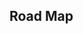 ## Road Map

<iframe
  :src="$withBase('/dynamic-linear.html')"
  width="100%"
  height="800"
  frameborder="0"
  scrolling="No"
  leftmargin="0"
  topmargin="0"
/>

刷题路线：

- 最经典单串：300
- 最经典双串：1143
- 经典问题：

120. 三角形最小路径和
121. 最大子序和
122. 乘积最大子数组
123. 鸡蛋掉落（DP+二分）
124. 俄罗斯套娃信封问题

- 打家劫舍系列: (打家劫舍 3 是树形 DP)

198. 打家劫舍
199. 打家劫舍 II

- 股票系列:

121. 买卖股票的最佳时机
122. 买卖股票的最佳时机 II
123. 买卖股票的最佳时机 III
124. 买卖股票的最佳时机 IV
125. 最佳买卖股票时机含冷冻期
126. 买卖股票的最佳时机含手续费

- 字符串匹配系列

72. 编辑距离
73. 通配符匹配
74. 正则表达式匹配

# 线性 dp

线性 dp 的模型是线性的

# 问题分类

线性 dp 可以按分析方式分为几类：

- 坐标型
- 序列型
- 划分型

# 坐标型

坐标型 dp 一般可以分为一维坐标和二维坐标

- 坐标记录状态

- 可以用滚动数组进行空间优化

## 一维坐标

硬币组合: 足够的 2，5，7 面值的硬币，问最少用多少个硬币能组合出面值 27（有多少种方式凑出面值 27）

$f(i)$ 表示凑出 i 元所有的最少硬币数（凑出 i 元的方案数）

### [518. 零钱兑换 II](https://leetcode.cn/problems/coin-change-2/)

### [剑指 Offer 46. 把数字翻译成字符串](https://leetcode.cn/problems/ba-shu-zi-fan-yi-cheng-zi-fu-chuan-lcof/)

## 二维坐标

不同路径：在一个二维棋盘中，机器人从左上角走到右下角，有多少种走法

### [62. 不同路径](https://leetcode.cn/problems/unique-paths/)

### [63. 不同路径 II](https://leetcode.cn/problems/unique-paths-ii/)

### [64. 最小路径和](https://leetcode.cn/problems/minimum-path-sum/)

### [120. 三角形最小路径和](https://leetcode.cn/problems/triangle/)

### [炸弹袭击](https://www.lintcode.com/problem/553/)

二维矩阵中的格子为空，敌人，墙，炸弹可以放在任意空地上，炸弹会杀死同一行和同一列没有墙阻隔的敌人；问一个炸弹杀死的最大敌人数

算法思路：

- 记录$dp[i][j][0,1,2,3]$分别为向四个方向能炸死的敌人数目
- 从四个方向，做差分，记录每个位置在此方向上能够炸死的敌人数目
- 四个方向求和，迭代得最大值

# 序列型

序列型一般分为单序列、双序列

- 一般需要自定义空序列表示 f[0]

- 有时候会有 K 维序列，表示 K 种状态

# 划分型

划分型是将序列分成若干段，每一段具有最大/最小的性质）

给定长度为 N 的序列，要求划分为若干段

- 段数不限，或指定 K 段
- 每一段满足一定的性质（最小代价，能不能等）
  做法：

- 类似于序列型动态规划，但是通常要加上段数信息
- 一般用$f[i + 1][k]$来记录前 i 个元素（元素$0=>i-1,f[0][k]$表示空序列）分成 k 段的性质，如最小代价
